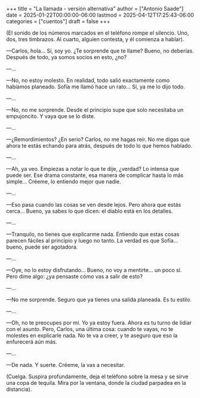 +++
title = "La llamada - versión alternativa"
author = ["Antonio Saade"]
date = 2025-01-22T00:00:00-06:00
lastmod = 2025-04-12T17:25:43-06:00
categories = ["cuentos"]
draft = false
+++

(El sonido de los números marcados en el teléfono rompe el silencio. Uno, dos, tres timbrazos. Al cuarto, alguien contesta, y él comienza a hablar).

—Carlos, hola… Sí, soy yo. ¿Te sorprende que te llame? Bueno, no deberías. Después de todo, ya somos socios en esto, ¿no?

—...

—No, no estoy molesto. En realidad, todo salió exactamente como habíamos planeado. Sofía me llamó hace un rato… Sí, ya me lo dijo todo.

—...

—No, no me sorprende. Desde el principio supe que solo necesitaba un empujoncito. Y vaya que se lo diste.

—...

—¿Remordimientos? ¿En serio? Carlos, no me hagas reír. No me digas que ahora te estás echando para atrás, después de todo lo que hemos hablado.

—...

—Ah, ya veo. Empiezas a notar lo que te dije, ¿verdad? Lo intensa que puede ser. Ese drama constante, esa manera de complicar hasta lo más simple… Créeme, lo entiendo mejor que nadie.

—...

—Eso pasa cuando las cosas se ven desde lejos. Pero ahora que estás cerca… Bueno, ya sabes lo que dicen: el diablo está en los detalles.

—...

—Tranquilo, no tienes que explicarme nada. Entiendo que estas cosas parecen fáciles al principio y luego no tanto. La verdad es que Sofía… bueno, puede ser agotadora.

—...

—Oye, no lo estoy disfrutando… Bueno, no voy a mentirte… un poco sí. Pero dime algo: ¿ya pensaste cómo vas a salir de esto?

—...

—No me sorprende. Seguro que ya tienes una salida planeada. Es tu estilo.

—...

—Oh, no te preocupes por mí. Yo ya estoy fuera. Ahora es tu turno de lidiar con el asunto. Pero, Carlos, una última cosa: cuando te vayas, no te molestes en explicarle nada. No te va a creer, y te aseguro que eso la enfurecerá aún más.

—...

—De nada. Y suerte. Créeme, la vas a necesitar.

(Cuelga. Suspira profundamente, deja el teléfono sobre la mesa y se sirve una copa de tequila. Mira por la ventana, donde la ciudad parpadea en la distancia).

